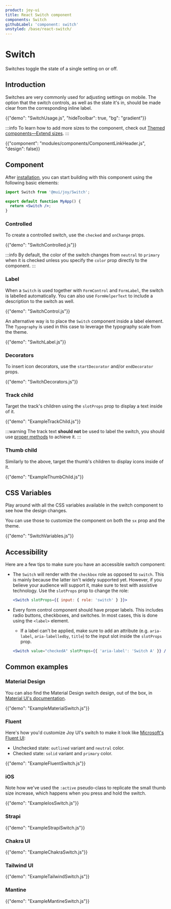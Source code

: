 ```yaml
---
product: joy-ui
title: React Switch component
components: Switch
githubLabel: 'component: switch'
unstyled: /base/react-switch/
---
```


# Switch

<p class="description">Switches toggle the state of a single setting on or off.</p>

## Introduction

Switches are very commonly used for adjusting settings on mobile.
The option that the switch controls, as well as the state it's in,
should be made clear from the corresponding inline label.

{{"demo": "SwitchUsage.js", "hideToolbar": true, "bg": "gradient"}}

:::info
To learn how to add more sizes to the component, check out [Themed components—Extend sizes](/joy-ui/customization/themed-components/#extend-sizes).
:::

{{"component": "modules/components/ComponentLinkHeader.js", "design": false}}

## Component

After [installation](/joy-ui/getting-started/installation/), you can start building with this component using the following basic elements:

```jsx
import Switch from '@mui/joy/Switch';

export default function MyApp() {
  return <Switch />;
}
```

### Controlled

To create a controlled switch, use the `checked` and `onChange` props.

{{"demo": "SwitchControlled.js"}}

:::info
By default, the color of the switch changes from `neutral` to `primary` when it is checked unless you specify the `color` prop directly to the component.
:::

### Label

When a `Switch` is used together with `FormControl` and `FormLabel`, the switch is labelled automatically. You can also use `FormHelperText` to include a description to the switch as well.

{{"demo": "SwitchControl.js"}}

An alternative way is to place the `Switch` component inside a label element. The `Typography` is used in this case to leverage the typography scale from the theme.

{{"demo": "SwitchLabel.js"}}

### Decorators

To insert icon decorators, use the `startDecorator` and/or `endDecorator` props.

{{"demo": "SwitchDecorators.js"}}

### Track child

Target the track's children using the `slotProps` prop to display a text inside of it.

{{"demo": "ExampleTrackChild.js"}}

:::warning
The track text **should not** be used to label the switch, you should use [proper methods](#label) to achieve it.
:::

### Thumb child

Similarly to the above, target the thumb's children to display icons inside of it.

{{"demo": "ExampleThumbChild.js"}}

## CSS Variables

Play around with all the CSS variables available in the switch component to see how the design changes.

You can use those to customize the component on both the `sx` prop and the theme.

{{"demo": "SwitchVariables.js"}}

## Accessibility

Here are a few tips to make sure you have an accessible switch component:

- The `Switch` will render with the `checkbox` role as opposed to `switch`.
  This is mainly because the latter isn't widely supported yet.
  However, if you believe your audience will support it, make sure to test with assistive technology.
  Use the `slotProps` prop to change the role:

  ```jsx
  <Switch slotProps={{ input: { role: 'switch' } }}>
  ```

- Every form control component should have proper labels.
  This includes radio buttons, checkboxes, and switches.
  In most cases, this is done using the `<label>` element.
  - If a label can't be applied, make sure to add an attribute (e.g. `aria-label`, `aria-labelledby`, `title`) to the input slot inside the `slotProps` prop.
  ```jsx
  <Switch value="checkedA" slotProps={{ 'aria-label': 'Switch A' }} />
  ```

## Common examples

### Material Design

You can also find the Material Design switch design, out of the box, in [Material UI's documentation](/material-ui/react-switch/).

{{"demo": "ExampleMaterialSwitch.js"}}

### Fluent

Here's how you'd customize Joy UI's switch to make it look like [Microsoft's Fluent UI](https://developer.microsoft.com/en-us/fluentui#/controls/web/toggle):

- Unchecked state: `outlined` variant and `neutral` color.
- Checked state: `solid` variant and `primary` color.

{{"demo": "ExampleFluentSwitch.js"}}

### iOS

Note how we've used the `:active` pseudo-class to replicate the small thumb size increase, which happens when you press and hold the switch.

{{"demo": "ExampleIosSwitch.js"}}

### Strapi

{{"demo": "ExampleStrapiSwitch.js"}}

### Chakra UI

{{"demo": "ExampleChakraSwitch.js"}}

### Tailwind UI

{{"demo": "ExampleTailwindSwitch.js"}}

### Mantine

{{"demo": "ExampleMantineSwitch.js"}}
